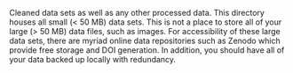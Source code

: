 Cleaned data sets as well as any other processed data. This directory houses all small (< 50 MB) data sets. This is not a place to store all of your large (> 50 MB) data files, such as images. For accessibility of these large data sets, there are myriad online data repositories such as Zenodo which provide free storage and DOI generation. In addition, you should have all of your data backed up locally with redundancy.